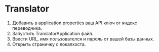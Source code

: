 # Translator
1. Добавить в application.properties ваш API ключ от яндекс переводчика.
2. Запустить TranslatorApplication файл.
3. Ввести URL, имя пользователся и пароль от вашей базы данных.
4. Открыть страничку с локалхоста.

